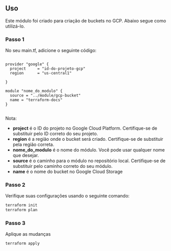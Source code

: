 ## Uso

Este módulo foi criado para criação de buckets no GCP. Abaixo segue como utilizá-lo.

### Passo 1

No seu main.tf, adicione o seguinte código:
```hcl

provider "google" {
  project     = "id-do-projeto-gcp"
  region      = "us-central1"
  
}

module "nome_do_modulo" {
  source = "../module/gcp-bucket"
  name = "terraform-docs"
}


```

Nota:
- **project** é o ID do projeto no Google Cloud Platform. Certifique-se de substituir pelo ID correto do seu projeto.
- **region** é a região onde o bucket será criado. Certifique-se de substituir pela região correta.
- **nome_do_modulo** é o nome do módulo. Você pode usar qualquer nome que desejar.
- **source** é o caminho para o módulo no repositório local. Certifique-se de substituir pelo caminho correto do seu módulo.
- **name** é o nome do bucket no Google Cloud Storage

### Passo 2

Verifique suas configurações usando o seguinte comando:

```bash
terraform init
terraform plan
```

### Passo 3

Aplique as mudanças

```bash
terraform apply
```